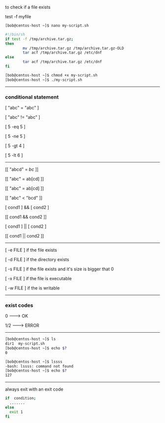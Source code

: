 

to check if a file exists

test -f myfile

```bash
[bob@centos-host ~]$ nano my-script.sh

#!/bin/sh
if test -f /tmp/archive.tar.gz;
then
        mv /tmp/archive.tar.gz /tmp/archive.tar.gz-OLD
        tar acf /tmp/archive.tar.gz /etc/dnf
else
        tar acf /tmp/archive.tar.gz /etc/dnf
fi

```


```bash
[bob@centos-host ~]$ chmod +x my-script.sh 
[bob@centos-host ~]$ ./my-script.sh
```

________________________________________________________________________________________________


### conditional statement


[ "abc" = "abc" ]

[ "abc" != "abc" ]

[ 5 -eq 5 ]

[ 5 -ne 5 ]

[ 5 -gt 4 ]

[ 5 -lt 6 ]




________________________________________________________________________________________________




[[ "abcd" = *bc* ]]

[[ "abc" = ab[cd] ]]

[[ "abc" = ab[cd] ]]

[[ "abc" < "bcd" ]]

[ cond1 ] && [ cond2 ]

[[ cond1 && cond2 ]]

[ cond1 ] || [ cond2 ]

[[ cond1 || cond2 ]]



________________________________________________________________________________________________


[ -e FILE ]         if the file exists


[ -d FILE ]         if the directory exists


[ -s FILE ]         if the file exists and it's size is bigger that 0


[ -x FILE ]         if the file is executable


[ -w FILE ]         if the is writable



________________________________________________________________________________________________


### exist codes

0     --->    OK

1/2   --->    ERROR


________________________________________________________________________________________________



```bash
[bob@centos-host ~]$ ls
dir1  my-script.sh
[bob@centos-host ~]$ echo $?
0
```

```bash
[bob@centos-host ~]$ lssss
-bash: lssss: command not found
[bob@centos-host ~]$ echo $?
127
```

________________________________________________________________________________________________


always exit with an exit code

```bash
if  condition;
  .......
else
  exit 1
fi
```
